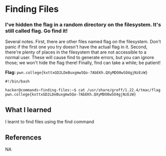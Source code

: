 # Finding Files

### I've hidden the flag in a random directory on the filesystem. It's still called flag. Go find it!

Several notes. First, there are other files named flag on the filesystem. Don't panic if the first one you try doesn't have the actual flag in it. Second, there're plenty of places in the filesystem that are not accessible to a normal user. These will cause find to generate errors, but you can ignore those; we won't hide the flag there! Finally, find can take a while; be patient!

**Flag:** `pwn.college{kxttxGD2LDeBuxgmw5Qo-7AbEKh.QXyMDO0wSO4gjNzEzW}`

```
#!/bin/bash

hacker@commands~finding-files:~$ cat /usr/share/groff/1.22.4/tmac/flag
pwn.college{kxttxGD2LDeBuxgmw5Qo-7AbEKh.QXyMDO0wSO4gjNzEzW}
```

## What I learned

I learnt to find files using the find command

## References

NA
